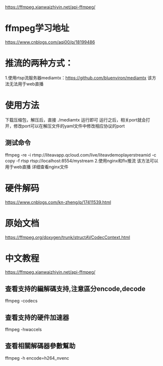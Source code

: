 https://ffmpeg.xianwaizhiyin.net/api-ffmpeg/
# ffmpeg学习地址
https://www.cnblogs.com/aqi00/p/18199486
# 推流的两种方式：
1.使用rtsp流服务器mediamtx：https://github.com/bluenviron/mediamtx
该方法无法用于web直播
# 使用方法
下载压缩包，解压后，直接 ./mediamtx 运行即可
运行之后，相关port就会打开，修改port可以在解压文件的yaml文件中修改相应协议的port
## 测试命令
ffmpeg -re -i rtmp://liteavapp.qcloud.com/live/liteavdemoplayerstreamid -c copy -f rtsp rtsp://localhost:8554/mystream
2.使用nginx和flv推流
该方法可以用于web直播
详细查看nginx文件
# 硬件解码
https://www.cnblogs.com/kn-zheng/p/17411539.html
# 原始文档
https://ffmpeg.org/doxygen/trunk/structAVCodecContext.html
# 中文教程
https://ffmpeg.xianwaizhiyin.net/api-ffmpeg/
## 查看支持的編解碼支持,注意區分encode,decode
ffmpeg -codecs
## 查看支持的硬件加速器
ffmpeg -hwaccels
## 查看相關解碼器參數幫助
ffmpeg -h encode=h264_nvenc
